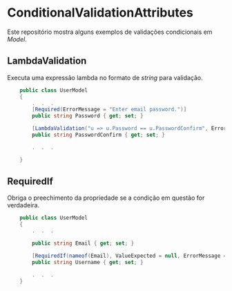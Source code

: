 # ConditionalValidationAttributes

Este repositório mostra alguns exemplos de validações condicionais em *Model*.

## LambdaValidation
Executa uma expressão lambda no formato de *string* para validação.
```csharp
    public class UserModel
    {
        .  .  .
        [Required(ErrorMessage = "Enter email password.")]
        public string Password { get; set; }

        [LambdaValidation("u => u.Password == u.PasswordConfirm", ErrorMessage = "Different passwords.")]
        public string PasswordConfirm { get; set; }

        .  .  .

    }
```

## RequiredIf
Obriga o preechimento da propriedade se a condição em questão for verdadeira.
```csharp
    public class UserModel
    {
        .  .  .

        public string Email { get; set; }

        [RequiredIf(nameof(Email), ValueExpected = null, ErrorMessage = "Enter Username.")]
        public string Username { get; set; }

        .  .  .        
    }
```